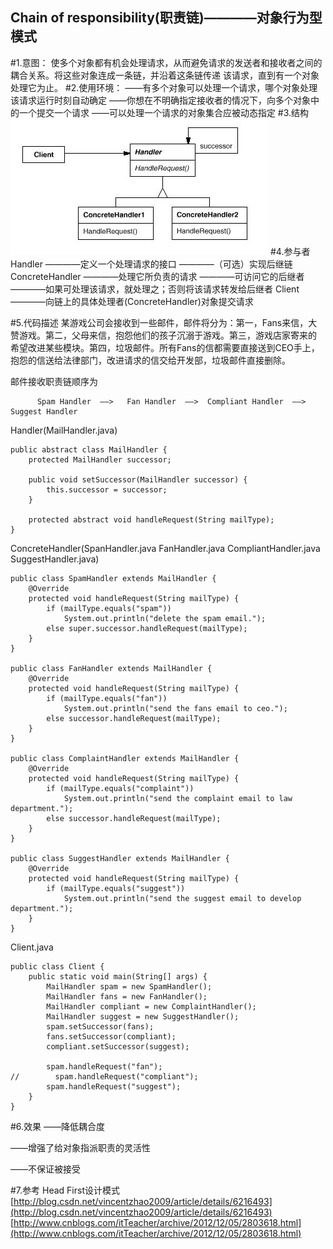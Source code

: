 Chain of responsibility(职责链)————对象行为型模式
----------
#1.意图：
使多个对象都有机会处理请求，从而避免请求的发送者和接收者之间的耦合关系。将这些对象连成一条链，并沿着这条链传递
该请求，直到有一个对象处理它为止。
#2.使用环境：
    ——有多个对象可以处理一个请求，哪个对象处理该请求运行时刻自动确定
    ——你想在不明确指定接收者的情况下，向多个对象中的一个提交一个请求
    ——可以处理一个请求的对象集合应被动态指定
#3.结构
![github](https://github.com/IceDcap/Gof-DesignPatterns/blob/master/uml/ChainOfResponsibility.JPG "ChainOfResponsibility")
#4.参与者
    Handler
        ————定义一个处理请求的接口
        ————（可选）实现后继链
    ConcreteHandler
        ————处理它所负责的请求
        ————可访问它的后继者
        ————如果可处理该请求，就处理之；否则将该请求转发给后继者
    Client
        ————向链上的具体处理者(ConcreteHandler)对象提交请求

#5.代码描述
某游戏公司会接收到一些邮件，邮件将分为：第一，Fans来信，大赞游戏。第二，父母来信，抱怨他们的孩子沉溺于游戏。第三，游戏店家寄来的
希望改进某些模块。第四，垃圾邮件。所有Fans的信都需要直接送到CEO手上，抱怨的信送给法律部门，改进请求的信交给开发部，垃圾邮件直接删除。

邮件接收职责链顺序为

          Spam Handler  ——>   Fan Handler  ——>  Compliant Handler  ——>  Suggest Handler

Handler(MailHandler.java)

    public abstract class MailHandler {
        protected MailHandler successor;
    
        public void setSuccessor(MailHandler successor) {
            this.successor = successor;
        }
    
        protected abstract void handleRequest(String mailType);
    }
    
ConcreteHandler(SpanHandler.java FanHandler.java CompliantHandler.java SuggestHandler.java)
    
    public class SpamHandler extends MailHandler {
        @Override
        protected void handleRequest(String mailType) {
            if (mailType.equals("spam"))
                System.out.println("delete the spam email.");
            else super.successor.handleRequest(mailType);
        }
    }
    
    public class FanHandler extends MailHandler {
        @Override
        protected void handleRequest(String mailType) {
            if (mailType.equals("fan"))
                System.out.println("send the fans email to ceo.");
            else successor.handleRequest(mailType);
        }
    }

    public class ComplaintHandler extends MailHandler {
        @Override
        protected void handleRequest(String mailType) {
            if (mailType.equals("complaint"))
                System.out.println("send the complaint email to law department.");
            else successor.handleRequest(mailType);
        }
    }
    
    public class SuggestHandler extends MailHandler {
        @Override
        protected void handleRequest(String mailType) {
            if (mailType.equals("suggest"))
                System.out.println("send the suggest email to develop department.");
        }
    }
    
Client.java

    public class Client {
        public static void main(String[] args) {
            MailHandler spam = new SpamHandler();
            MailHandler fans = new FanHandler();
            MailHandler compliant = new ComplaintHandler();
            MailHandler suggest = new SuggestHandler();
            spam.setSuccessor(fans);
            fans.setSuccessor(compliant);
            compliant.setSuccessor(suggest);
    
            spam.handleRequest("fan");
    //        spam.handleRequest("compliant");
            spam.handleRequest("suggest");
        }
    }

    
#6.效果
——降低耦合度

——增强了给对象指派职责的灵活性

——不保证被接受

#7.参考
Head First设计模式
[http://blog.csdn.net/vincentzhao2009/article/details/6216493](http://blog.csdn.net/vincentzhao2009/article/details/6216493)
[http://www.cnblogs.com/itTeacher/archive/2012/12/05/2803618.html](http://www.cnblogs.com/itTeacher/archive/2012/12/05/2803618.html)
